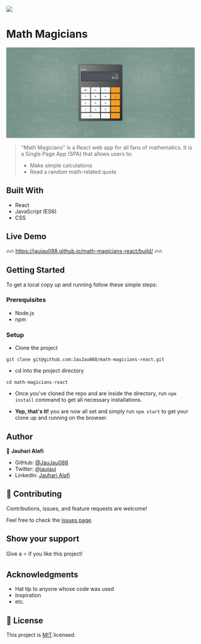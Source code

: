 ![](https://img.shields.io/badge/Microverse-blueviolet)

# Math Magicians

<a href="https://jaujau088.github.io/math-magicians-react/build/"><img src="./doc/screenshot.png"/></a>
> "Math Magicians" is a React web app for all fans of mathematics. It is a Single Page App (SPA) that allows users to:
> - Make simple calculations
> - Read a random math-related quote

## Built With

- React
- JavaScript (ES6)
- CSS

## Live Demo

:fire::fire: https://jaujau088.github.io/math-magicians-react/build/ :fire::fire:

## Getting Started

To get a local copy up and running follow these simple steps:

### Prerequisites

- Node.js
- npm

### Setup

- Clone the project
```terminal
git clone git@github.com:JauJau088/math-magicians-react.git
```

- cd into the project directory
```terminal
cd math-magicians-react
```

- Once you've cloned the repo and are inside the directory, run `npm install` command to get all necessary installations.

- **Yep, that's it!** you are now all set and simply run `npm start` to get your clone up and running on the browser.

## Author

👤 **Jauhari Alafi**

- GitHub: [@JauJau088](https://github.com/JauJau088)
- Twitter: [@jaujauj](https://twitter.com/jaujauj)
- LinkedIn: [Jauhari Alafi](https://linkedin.com/in/jauhari-alafi/)

## 🤝 Contributing

Contributions, issues, and feature requests are welcome!

Feel free to check the [issues page](../../issues/).

## Show your support

Give a ⭐️ if you like this project!

## Acknowledgments

- Hat tip to anyone whose code was used
- Inspiration
- etc.

## 📝 License

This project is [MIT](./MIT.md) licensed.
